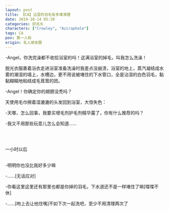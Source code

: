 ```yaml
---
layout: post
title: 【CA】沾湿的羽毛有多难清理
date: 2019-10-14 05:20
categories: 好兆头
characters: ["Crowley", "Aziraphale"]
tags: CA
pov: 第一人称
origin: 名人朋友圈
---
```


-Angel，你洗完澡都不收拾浴室的吗！这满浴室的掉毛，叫我怎么洗澡！

脱光衣服裹着浴衣走进浴室准备洗澡时我差点没崩溃，浴室的地上，蒸汽凝结成水雾的潮湿的墙上，水槽边，更不用说被堵住的下水管口，全是沾湿的白色羽毛，黏黏糊糊地粘结成毛茸茸的团。

-Angel！你确定你的翅膀没秃吗？

天使用毛巾擦着湿漉漉的头发回到浴室，大惊失色：

-天哪，怎么回事，我要买增毛剂护毛剂精华露了，你有什么推荐的吗？

-我又不用那些玩意儿怎么会知道……

<br><br>

一小时以后
<br><br>

-明明你也没比我好多少嘛

-……[无话应对]

-你看这里这里还有那里也都是你掉的羽毛，下水道还不是一样堵住了嘛[喋喋不休]

-……[吻上去让他住嘴]不如下次一起洗吧，至少不用清理两次了
